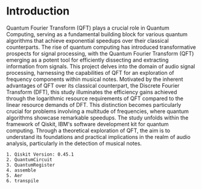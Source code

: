 # Introduction
Quantum Fourier Transform (QFT) plays a crucial role in Quantum Computing, serving as a fundamental building block for various quantum algorithms that achieve exponential speedups over their classical counterparts. The rise of quantum computing has introduced transformative prospects for signal processing, with the Quantum Fourier Transform (QFT) emerging as a potent tool for efficiently dissecting and extracting information from signals. This project delves into the domain of audio signal processing, harnessing the capabilities of QFT for an exploration of frequency components within musical notes. Motivated by the inherent advantages of QFT over its classical counterpart, the Discrete Fourier Transform (DFT), this study illuminates the efficiency gains achieved through the logarithmic resource requirements of QFT compared to the linear resource demands of DFT. This distinction becomes particularly crucial for problems involving a multitude of frequencies, where quantum algorithms showcase remarkable speedups. The study unfolds within the framework of Qiskit, IBM's software development kit for quantum computing. Through a theoretical exploration of QFT, the aim is to understand its foundations and practical implications in the realm of audio analysis, particularly in the detection of musical notes. 


``` Dependencies
1. Qiskit Version: 0.45.1
2. QuantumCircuit
3. QuantumRegister
4. assemble
5. Aer
6. transpile
```

















